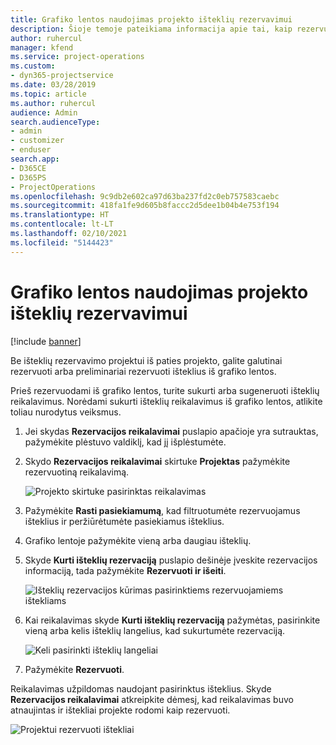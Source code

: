```yaml
---
title: Grafiko lentos naudojimas projekto išteklių rezervavimui
description: Šioje temoje pateikiama informacija apie tai, kaip rezervuoti išteklius.
author: ruhercul
manager: kfend
ms.service: project-operations
ms.custom:
- dyn365-projectservice
ms.date: 03/28/2019
ms.topic: article
ms.author: ruhercul
audience: Admin
search.audienceType:
- admin
- customizer
- enduser
search.app:
- D365CE
- D365PS
- ProjectOperations
ms.openlocfilehash: 9c9db2e602ca97d63ba237fd2c0eb757583caebc
ms.sourcegitcommit: 418fa1fe9d605b8faccc2d5dee1b04b4e753f194
ms.translationtype: HT
ms.contentlocale: lt-LT
ms.lasthandoff: 02/10/2021
ms.locfileid: "5144423"
---
```

# <a name="use-the-schedule-board-to-book-project-resources"></a>Grafiko lentos naudojimas projekto išteklių rezervavimui

[!include [banner](../includes/psa-now-project-operations.md)]

Be išteklių rezervavimo projektui iš paties projekto, galite galutinai rezervuoti arba preliminariai rezervuoti išteklius iš grafiko lentos.

Prieš rezervuodami iš grafiko lentos, turite sukurti arba sugeneruoti išteklių reikalavimus. Norėdami sukurti išteklių reikalavimus iš grafiko lentos, atlikite toliau nurodytus veiksmus.

1. Jei skydas **Rezervacijos reikalavimai** puslapio apačioje yra sutrauktas, pažymėkite plėstuvo valdiklį, kad jį išplėstumėte.
2. Skydo **Rezervacijos reikalavimai** skirtuke **Projektas** pažymėkite rezervuotiną reikalavimą.

    ![Projekto skirtuke pasirinktas reikalavimas](media/Resource-Management-image73.png)

3. Pažymėkite **Rasti pasiekiamumą**, kad filtruotumėte rezervuojamus išteklius ir peržiūrėtumėte pasiekiamus išteklius. 
4. Grafiko lentoje pažymėkite vieną arba daugiau išteklių. 
5. Skyde **Kurti išteklių rezervaciją** puslapio dešinėje įveskite rezervacijos informaciją, tada pažymėkite **Rezervuoti ir išeiti**.

    ![Išteklių rezervacijos kūrimas pasirinktiems rezervuojamiems ištekliams](media/Resource-Management-image74.png)

6. Kai reikalavimas skyde **Kurti išteklių rezervaciją** pažymėtas, pasirinkite vieną arba kelis išteklių langelius, kad sukurtumėte rezervaciją.

    ![Keli pasirinkti išteklių langeliai](media/Resource-Management-image75.png)

7. Pažymėkite **Rezervuoti**.

Reikalavimas užpildomas naudojant pasirinktus išteklius. Skyde **Rezervacijos reikalavimai** atkreipkite dėmesį, kad reikalavimas buvo atnaujintas ir ištekliai projekte rodomi kaip rezervuoti.

![Projektui rezervuoti ištekliai](media/Resource-Management-image76.png)
